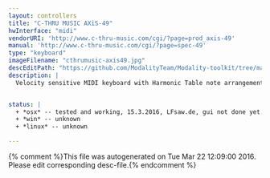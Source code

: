 ```yaml
---
layout: controllers
title: "C-THRU MUSIC AXiS-49"
hwInterface: "midi"
vendorURI: 'http://www.c-thru-music.com/cgi/?page=prod_axis-49'
manual: 'http://www.c-thru-music.com/cgi/?page=spec-49'
type: "keyboard"
imageFilename: "cthrumusic-axis49.jpg"
descEditPath: "https://github.com/ModalityTeam/Modality-toolkit/tree/master/Modality/MKtlDescriptions//cthrumusic-axis49.desc.scd"
description: |
  Velocity sensitive MIDI keyboard with Harmonic Table note arrangement.


status: |
  + *osx* -- tested and working, 15.3.2016, LFsaw.de, gui not done yet.
  + *win* -- unknown
  + *linux* -- unknown

---
```

{% comment %}This file was autogenerated on Tue Mar 22 12:09:00 2016. Please edit corresponding desc-file.{% endcomment %}